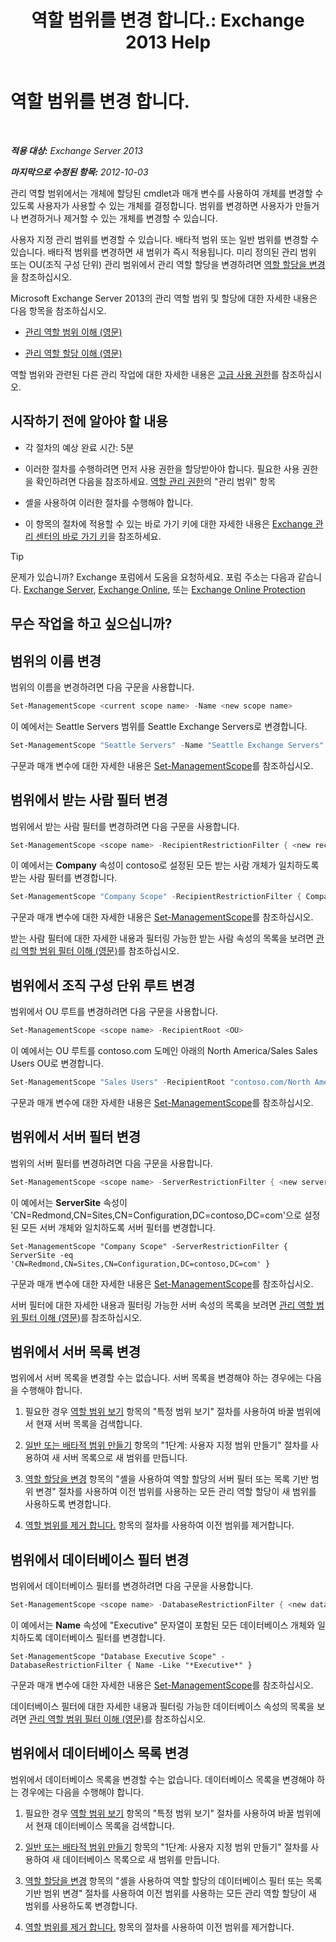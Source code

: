 ﻿---
title: '역할 범위를 변경 합니다.: Exchange 2013 Help'
TOCTitle: 역할 범위를 변경 합니다.
ms:assetid: 9180e1e0-c352-4ccd-8da6-885a2e309867
ms:mtpsurl: https://technet.microsoft.com/ko-kr/library/Dd298145(v=EXCHG.150)
ms:contentKeyID: 50483671
ms.date: 05/22/2018
mtps_version: v=EXCHG.150
ms.translationtype: MT
---

# 역할 범위를 변경 합니다.

 

_**적용 대상:** Exchange Server 2013_

_**마지막으로 수정된 항목:** 2012-10-03_

관리 역할 범위에서는 개체에 할당된 cmdlet과 매개 변수를 사용하여 개체를 변경할 수 있도록 사용자가 사용할 수 있는 개체를 결정합니다. 범위를 변경하면 사용자가 만들거나 변경하거나 제거할 수 있는 개체를 변경할 수 있습니다.

사용자 지정 관리 범위를 변경할 수 있습니다. 배타적 범위 또는 일반 범위를 변경할 수 있습니다. 배타적 범위를 변경하면 새 범위가 즉시 적용됩니다. 미리 정의된 관리 범위 또는 OU(조직 구성 단위) 관리 범위에서 관리 역할 할당을 변경하려면 [역할 할당을 변경](change-a-role-assignment-exchange-2013-help.md)을 참조하십시오.

Microsoft Exchange Server 2013의 관리 역할 범위 및 할당에 대한 자세한 내용은 다음 항목을 참조하십시오.

  - [관리 역할 범위 이해 (영문)](understanding-management-role-scopes-exchange-2013-help.md)

  - [관리 역할 할당 이해 (영문)](understanding-management-role-assignments-exchange-2013-help.md)

역할 범위와 관련된 다른 관리 작업에 대한 자세한 내용은 [고급 사용 권한](advanced-permissions-exchange-2013-help.md)를 참조하십시오.

## 시작하기 전에 알아야 할 내용

  - 각 절차의 예상 완료 시간: 5분

  - 이러한 절차를 수행하려면 먼저 사용 권한을 할당받아야 합니다. 필요한 사용 권한을 확인하려면 다음을 참조하세요. [역할 관리 권한](role-management-permissions-exchange-2013-help.md)의 "관리 범위" 항목

  - 셸을 사용하여 이러한 절차를 수행해야 합니다.

  - 이 항목의 절차에 적용할 수 있는 바로 가기 키에 대한 자세한 내용은 [Exchange 관리 센터의 바로 가기 키](keyboard-shortcuts-in-the-exchange-admin-center-exchange-online-protection-help.md)을 참조하세요.


> [!TIP]
> 문제가 있습니까? Exchange 포럼에서 도움을 요청하세요. 포럼 주소는 다음과 같습니다. <A href="https://go.microsoft.com/fwlink/p/?linkid=60612">Exchange Server</A>, <A href="https://go.microsoft.com/fwlink/p/?linkid=267542">Exchange Online</A>, 또는 <A href="https://go.microsoft.com/fwlink/p/?linkid=285351">Exchange Online Protection</A>



## 무슨 작업을 하고 싶으십니까?

## 범위의 이름 변경

범위의 이름을 변경하려면 다음 구문을 사용합니다.

```powershell
Set-ManagementScope <current scope name> -Name <new scope name>
```

이 예에서는 Seattle Servers 범위를 Seattle Exchange Servers로 변경합니다.

```powershell
Set-ManagementScope "Seattle Servers" -Name "Seattle Exchange Servers"
```

구문과 매개 변수에 대한 자세한 내용은 [Set-ManagementScope](https://technet.microsoft.com/ko-kr/library/dd297996\(v=exchg.150\))를 참조하십시오.

## 범위에서 받는 사람 필터 변경

범위에서 받는 사람 필터를 변경하려면 다음 구문을 사용합니다.

```powershell
Set-ManagementScope <scope name> -RecipientRestrictionFilter { <new recipient filter> }
```

이 예에서는 **Company** 속성이 contoso로 설정된 모든 받는 사람 개체가 일치하도록 받는 사람 필터를 변경합니다.

```powershell
Set-ManagementScope "Company Scope" -RecipientRestrictionFilter { Company -eq 'contoso' }
```

구문과 매개 변수에 대한 자세한 내용은 [Set-ManagementScope](https://technet.microsoft.com/ko-kr/library/dd297996\(v=exchg.150\))를 참조하십시오.

받는 사람 필터에 대한 자세한 내용과 필터링 가능한 받는 사람 속성의 목록을 보려면 [관리 역할 범위 필터 이해 (영문)](understanding-management-role-scope-filters-exchange-2013-help.md)를 참조하십시오.

## 범위에서 조직 구성 단위 루트 변경

범위에서 OU 루트를 변경하려면 다음 구문을 사용합니다.

```powershell
Set-ManagementScope <scope name> -RecipientRoot <OU>
```

이 예에서는 OU 루트를 contoso.com 도메인 아래의 North America/Sales Sales Users OU로 변경합니다.

```powershell
Set-ManagementScope "Sales Users" -RecipientRoot "contoso.com/North America/Sales"
```

구문과 매개 변수에 대한 자세한 내용은 [Set-ManagementScope](https://technet.microsoft.com/ko-kr/library/dd297996\(v=exchg.150\))를 참조하십시오.

## 범위에서 서버 필터 변경

범위의 서버 필터를 변경하려면 다음 구문을 사용합니다.

```powershell
Set-ManagementScope <scope name> -ServerRestrictionFilter { <new server filter> }
```

이 예에서는 **ServerSite** 속성이 'CN=Redmond,CN=Sites,CN=Configuration,DC=contoso,DC=com'으로 설정된 모든 서버 개체와 일치하도록 서버 필터를 변경합니다.

    Set-ManagementScope "Company Scope" -ServerRestrictionFilter { ServerSite -eq 'CN=Redmond,CN=Sites,CN=Configuration,DC=contoso,DC=com' }

구문과 매개 변수에 대한 자세한 내용은 [Set-ManagementScope](https://technet.microsoft.com/ko-kr/library/dd297996\(v=exchg.150\))를 참조하십시오.

서버 필터에 대한 자세한 내용과 필터링 가능한 서버 속성의 목록을 보려면 [관리 역할 범위 필터 이해 (영문)](understanding-management-role-scope-filters-exchange-2013-help.md)를 참조하십시오.

## 범위에서 서버 목록 변경

범위에서 서버 목록을 변경할 수는 없습니다. 서버 목록을 변경해야 하는 경우에는 다음을 수행해야 합니다.

1.  필요한 경우 [역할 범위 보기](view-role-scopes-exchange-2013-help.md) 항목의 "특정 범위 보기" 절차를 사용하여 바꿀 범위에서 현재 서버 목록을 검색합니다.

2.  [일반 또는 배타적 범위 만들기](create-a-regular-or-exclusive-scope-exchange-2013-help.md) 항목의 "1단계: 사용자 지정 범위 만들기" 절차를 사용하여 새 서버 목록으로 새 범위를 만듭니다.

3.  [역할 할당을 변경](change-a-role-assignment-exchange-2013-help.md) 항목의 "셸을 사용하여 역할 할당의 서버 필터 또는 목록 기반 범위 변경" 절차를 사용하여 이전 범위를 사용하는 모든 관리 역할 할당이 새 범위를 사용하도록 변경합니다.

4.  [역할 범위를 제거 합니다.](remove-a-role-scope-exchange-2013-help.md) 항목의 절차를 사용하여 이전 범위를 제거합니다.

## 범위에서 데이터베이스 필터 변경

범위에서 데이터베이스 필터를 변경하려면 다음 구문을 사용합니다.

```powershell
Set-ManagementScope <scope name> -DatabaseRestrictionFilter { <new database filter> }
```

이 예에서는 **Name** 속성에 "Executive" 문자열이 포함된 모든 데이터베이스 개체와 일치하도록 데이터베이스 필터를 변경합니다.

    Set-ManagementScope "Database Executive Scope" -DatabaseRestrictionFilter { Name -Like "*Executive*" }

구문과 매개 변수에 대한 자세한 내용은 [Set-ManagementScope](https://technet.microsoft.com/ko-kr/library/dd297996\(v=exchg.150\))를 참조하십시오.

데이터베이스 필터에 대한 자세한 내용과 필터링 가능한 데이터베이스 속성의 목록을 보려면 [관리 역할 범위 필터 이해 (영문)](understanding-management-role-scope-filters-exchange-2013-help.md)를 참조하십시오.

## 범위에서 데이터베이스 목록 변경

범위에서 데이터베이스 목록을 변경할 수는 없습니다. 데이터베이스 목록을 변경해야 하는 경우에는 다음을 수행해야 합니다.

1.  필요한 경우 [역할 범위 보기](view-role-scopes-exchange-2013-help.md) 항목의 "특정 범위 보기" 절차를 사용하여 바꿀 범위에서 현재 데이터베이스 목록을 검색합니다.

2.  [일반 또는 배타적 범위 만들기](create-a-regular-or-exclusive-scope-exchange-2013-help.md) 항목의 "1단계: 사용자 지정 범위 만들기" 절차를 사용하여 새 데이터베이스 목록으로 새 범위를 만듭니다.

3.  [역할 할당을 변경](change-a-role-assignment-exchange-2013-help.md) 항목의 "셸을 사용하여 역할 할당의 데이터베이스 필터 또는 목록 기반 범위 변경" 절차를 사용하여 이전 범위를 사용하는 모든 관리 역할 할당이 새 범위를 사용하도록 변경합니다.

4.  [역할 범위를 제거 합니다.](remove-a-role-scope-exchange-2013-help.md) 항목의 절차를 사용하여 이전 범위를 제거합니다.

